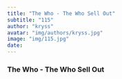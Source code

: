 ```yaml
---
title: "The Who - The Who Sell Out"
subtitle: "115"
author: "kryss"
avatar: "img/authors/kryss.jpg"
image: "img/115.jpg"
date:
---
```


### The Who - The Who Sell Out

